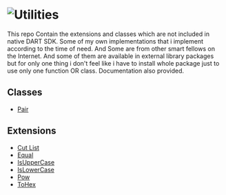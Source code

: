 # ![Utilities](https://drive.google.com/uc?export=view&id=1yG9-l0KFYaAp8t-Pqq0Q3-ThwOLISnC9)

This repo Contain the extensions and classes which are not included in native DART SDK.
Some of my own implementations that i implement according to the time of need. And Some are from other smart fellows on the Internet. And some of them are available in external library packages but for only one thing i don't feel like  i have to install  whole package just to use only one function OR class. Documentation also provided.

## Classes

- [Pair](classes/pair.dart)

## Extensions

- [Cut List](extensions/cut_list.dart)
- [Equal](extensions/equals.dart)
- [IsUpperCase](extensions/is_upper_case.dart)
- [IsLowerCase](extensions/is_lower_case.dart)
- [Pow](extensions/pow.dart)
- [ToHex](extensions/to_hex.dart)
